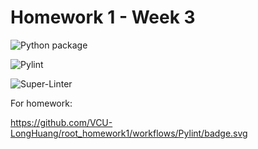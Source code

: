 # Homework 1 - Week 3

![Python package](https://github.com/VCU-LongHuang/root_homework1/workflows/Python%20package/badge.svg)

![Pylint](https://github.com/VCU-LongHuang/root_homework1/workflows/Pylint/badge.svg)

![Super-Linter](https://github.com/VCU-LongHuang/root_homework1/workflows/Super-Linter/badge.svg)

For homework:

https://github.com/VCU-LongHuang/root_homework1/workflows/Pylint/badge.svg
